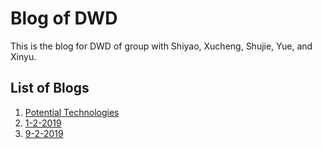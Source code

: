 # Blog of DWD

This is the blog for DWD of group with Shiyao, Xucheng, Shujie, Yue, and Xinyu.

## List of Blogs

1. [Potential Technologies](potential-technologies/potential-technologies.md)
2. [1-2-2019](1-2-2019/1-2-2019.md)
3. [9-2-2019](9-2-2019/9-2-2019.md)